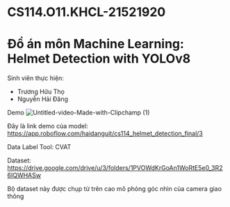 # CS114.O11.KHCL-21521920
# Đồ án môn Machine Learning: Helmet Detection with YOLOv8

Sinh viên thực hiện:
  - Trương Hữu Thọ
  - Nguyễn Hải Đăng

Demo
![Untitled-video-Made-with-Clipchamp (1)](https://github.com/NHDang273/CS114.O11.KHCL-21521920/assets/140816117/480d71a9-582c-4b01-b26c-155e6dc8ccfa)

Đây là link demo của model: https://app.roboflow.com/haidanguit/cs114_helmet_detection_final/3

Data Label Tool: CVAT

Dataset: https://drive.google.com/drive/u/3/folders/1PVOWdKrGoAn1WoRtE5e0_3R26IQWHASw

Bộ dataset này được chụp từ trên cao mô phỏng góc nhìn của camera giao thông
